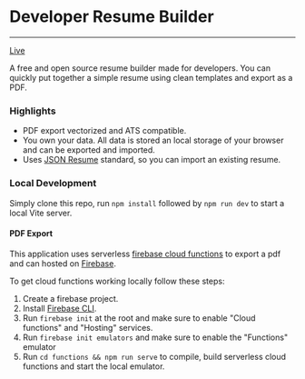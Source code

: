 # Developer Resume Builder
---
[Live](https://resume-builder-dev-e1417.web.app/)

A free and open source resume builder made for developers. You can quickly put together a simple resume using clean templates and export as a PDF. 

### Highlights
- PDF export vectorized and ATS compatible.
- You own your data. All data is stored an local storage of your browser and can be exported and imported.
- Uses [JSON Resume](https://jsonresume.org/) standard, so you can import an existing resume.

### Local Development
Simply clone this repo, run `npm install` followed by `npm run dev` to start a local Vite server.

#### PDF Export
This application uses serverless [firebase cloud functions](https://firebase.google.com/docs/functions) to export a pdf and can hosted on [Firebase](https://firebase.google.com/). 

To get cloud functions working locally follow these steps:
1. Create a firebase project.
2. Install [Firebase CLI](https://firebase.google.com/docs/cli).
3. Run `firebase init` at the root and make sure to enable "Cloud functions" and "Hosting" services.
4. Run `firebase init emulators` and make sure to enable the "Functions" emulator
5. Run `cd functions && npm run serve` to compile, build serverless cloud functions and start the local emulator.
